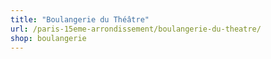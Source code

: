 ```yaml
---
title: "Boulangerie du Théâtre"
url: /paris-15eme-arrondissement/boulangerie-du-theatre/
shop: boulangerie
---
```

